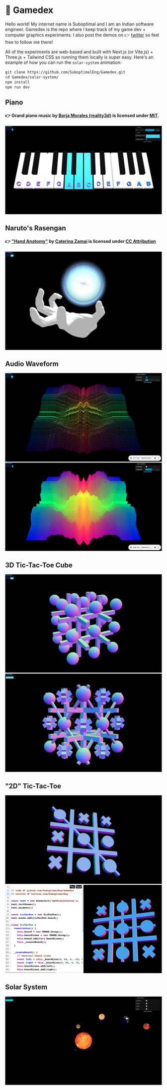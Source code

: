 # 👾 Gamedex

Hello world! My internet name is Suboptimal and I am an Indian software engineer. Gamedex is the repo where I keep track of my game dev + computer graphics experiments. I also post the demos on 👉 [twitter](https://www.twitter.com/SuboptimalEng) so feel free to follow me there!

All of the experiments are web-based and built with Next.js (or Vite.js) + Three.js + Tailwind CSS so running them locally is super easy. Here's an example of how you can run the `solar-system` animation:

```
git clone https://github.com/SuboptimalEng/Gamedex.git
cd Gamedex/solar-system/
npm install
npm run dev
```

## Piano

#### 👉 Grand piano music by [Borja Morales (reality3d)](https://github.com/reality3d/3d-piano-player) is licensed under [MIT](https://github.com/reality3d/3d-piano-player/blob/master/LICENSE).

<img src="/_demos/piano.png">

## Naruto's Rasengan

#### 👉 ["Hand Anatomy"](https://sketchfab.com/3d-models/hand-anatomy-ada8498be9754e9f90b2eecc1b4ef8c5) by [Caterina Zamai](https://www.artstation.com/zaccate) is licensed under [CC Attribution](https://creativecommons.org/licenses/by/4.0/)

<img src="/_demos/naruto-rasengan.png">

## Audio Waveform

<img src="/_demos/audio-waveform-1.png">
<img src="/_demos/audio-waveform-2.png">

## 3D Tic-Tac-Toe Cube

<img src="/_demos/tic-tac-toe-3d-1.png">
<img src="/_demos/tic-tac-toe-3d-2.png">

## "2D" Tic-Tac-Toe

<img src="/_demos/tic-tac-toe-1.png">
<img src="/_demos/tic-tac-toe-2.png">

## Solar System

<img src="/_demos/solar-system.png">
